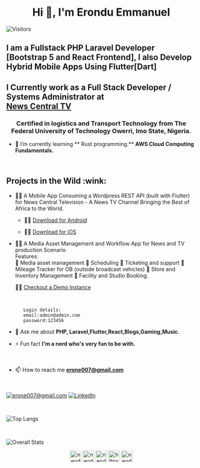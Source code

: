 <h1 align="center">Hi 👋, I'm Erondu Emmanuel</h1>

![Visitors](https://visitor-badge.laobi.icu/badge?page_id=neodavids.neodavids)


<h2>I am a Fullstack PHP Laravel Developer [Bootstrap 5 and React Frontend], I also Develop Hybrid Mobile Apps Using Flutter[Dart]</h2>

<h2>I Currently work as a Full Stack  Developer / Systems Administrator at <br>
<a href="https://newscentral.africa"> News Central TV</a></h2>

<h3 align="center">Certified in logistics and Transport Technology from The Federal University of Technology Owerri, Imo State, Nigeria.</h3>

- 🌱 I’m currently learning ** Rust programming.** **AWS Cloud Computing Fundamentals.**

<br>
<h2>Projects in the Wild :wink:</h2>

- 👨‍💻 A Mobile App Consuming a Wordpress REST API (built with Flutter) for News Central Television - A News TV Channel Bringing the Best of Africa to the World.

   - 👨‍💻 <a href="https://play.google.com/store/apps/details?id=app.newscentral.africa&hl=gl&gl=US"> Download for Android</a><br>

   - 👨‍💻 <a href="https://apps.apple.com/us/app/news-central-tv-africa/id1544073979"> Download for iOS</a> <br>
- 👨‍💻 A Media Asset Management and Workflow App for News and TV production Scenario <br>
   Features:<br>
   🌱 Media asset management
   🌱 Scheduling
   🌱 Ticketing and support
   🌱 Mileage Tracker for OB (outside broadcast vehicles)
   🌱 Store and Inventory Management
   🌱 Facility and Studio Booking.
      <p>👨‍💻 <a href="https://129.205.123.122:7443"> Checkout a Demo Instance </a> </p><br>
      
         
         Login details:
         email:admin@admin.com
         password:123456
         
         
- 💬 Ask me about **PHP, Laravel,Flutter,React,Blogs,Gaming,Music.**


- ⚡ Fun fact **I'm a nerd who's very fun to be with.**

<br>

- 📫 How to reach me **erone007@gmail.com**
<br>

<a href="mailto:erone007@gmail.com"> 

![erone007@gmail.com](https://img.shields.io/badge/Gmail-D14836?style=for-the-badge&logo=gmail&logoColor=white)</a> <a href="https://linkedin.com/in/nuel0">  ![LinkedIn](https://img.shields.io/badge/LinkedIn-0077B5?style=for-the-badge&logo=linkedin&logoColor=white)</a>



<br>
 
![Top Langs](https://github-readme-stats.vercel.app/api/top-langs/?username=theerondu&layout=compact)

<br>


![Overall Stats](https://github-readme-stats.vercel.app/api?username=theerondu&count_private=true&show_icons=true&hide=contribs)
 


<!-- BLOG-POST-LIST:START -->
<!-- BLOG-POST-LIST:END -->
<!-- 
<p align="left"> <img src="https://user-images.githubusercontent.com/50510726/107740654-a8ef1d00-6d31-11eb-8847-516b42837ed3.png" alt="cplusplus" width="40" height="40"/> <img src="https://user-images.githubusercontent.com/50510726/107741936-20be4700-6d34-11eb-96c3-7322fdb825cd.png" alt="dart" width="40" height="40"/> <img src="https://www.vectorlogo.zone/logos/flutterio/flutterio-icon.svg" alt="flutter" width="40" height="40"/> <img src="https://user-images.githubusercontent.com/50510726/107741241-ce305b00-6d32-11eb-957e-6c35da8ea810.png" alt="java" width="40" height="40"/> <img src="https://www.vectorlogo.zone/logos/firebase/firebase-icon.svg" alt="firebase" width="40" height="40"/><img src="https://www.vectorlogo.zone/logos/git-scm/git-scm-icon.svg" alt="git" width="40" height="40"/>  <img src="https://user-images.githubusercontent.com/50510726/107741611-84944000-6d33-11eb-8adc-ff15ebcb1a0e.png" alt="python" width="40" height="40"/></p>
<img align="left" src="https://github-readme-stats.vercel.app/api/top-langs/?username=neodavids&theme=radical" alt="neodavids" />&nbsp;<img align="center" src="https://github-readme-stats.vercel.app/api?username=theerondu&count_private=true&theme=radical" alt="neodavids" /> 

![](https://komarev.com/ghpvc/?username=theerondu) -->


<p align="center">
<a href="https://twitter.com/TheErondu" target="blank"><img align="center" src="https://cdn.jsdelivr.net/npm/simple-icons@3.0.1/icons/twitter.svg" alt="neodavids" height="30" width="30"  /></a>
<a href="https://linkedin.com/in/nuel0" target="blank"><img align="center" src="https://cdn.jsdelivr.net/npm/simple-icons@3.0.1/icons/linkedin.svg" alt="neodavids" height="30" width="30" /></a>
<a href="https://instagram.com/neo_davids" target="blank"><img align="center" src="https://cdn.jsdelivr.net/npm/simple-icons@3.0.1/icons/instagram.svg" alt="neodavids" height="30" width="30" /></a>
<a href="https://medium.com/@keshwaniishita054" target="blank"><img align="center" src="https://cdn.jsdelivr.net/npm/simple-icons@3.0.1/icons/medium.svg" alt="https://medium.com/@keshwaniishita054" height="30" width="30" /></a>
<a href="https://www.youtube.com/channel/UC-YEo9jyWj6oNrPRxgM1asw/featured?view_as=subscriber" target="blank"><img align="center" src="https://cdn.jsdelivr.net/npm/simple-icons@3.0.1/icons/youtube.svg" alt="neodavids" height="30" width="30" /></a>
</p>
